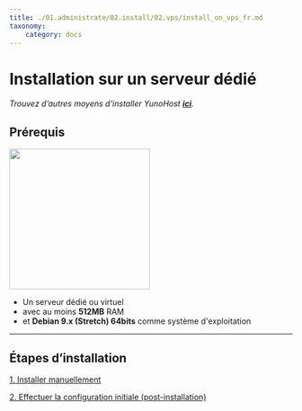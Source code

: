 ```yaml
---
title: ./01.administrate/02.install/02.vps/install_on_vps_fr.md
taxonomy:
    category: docs
---
```

# Installation sur un serveur dédié

*Trouvez d’autres moyens d’installer YunoHost **[ici](/install_fr)**.*

## Prérequis

<img src="/images/vps.png" width=250>

* Un serveur dédié ou virtuel
* avec au moins **512MB** RAM
* et **Debian 9.x (Stretch) 64bits** comme système d'exploitation

---

## Étapes d’installation

<a class="btn btn-lg btn-default" href="/install_manually_fr">1. Installer manuellement</a>

<a class="btn btn-lg btn-default" href="/postinstall_fr">2. Effectuer la configuration initiale (post-installation)</a>

